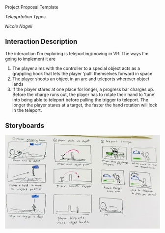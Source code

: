 Project Proposal Template

*Teleoprtation Types*

*Nicole Nageli*

## Interaction Description

The interaction I'm exploring is teleporting/moving in VR.
The ways I'm going to implement it are 
1) The player aims with the controller to a special object acts as a grappling hook that lets the player 'pull' themselves forward in space
2) The player shoots an object in an arc and teleports wherever object lands
3) If the player stares at one place for longer, a progress bar charges up. Before the charge runs out, the player has to rotate their hand to 'tune' into being able to teleport before pulling the trigger to teleport. The longer the player stares at a target, the faster the hand rotation will lock in the teleport.


## Storyboards

![Storyboards](VR_Interaction_Storyboards.jpeg)